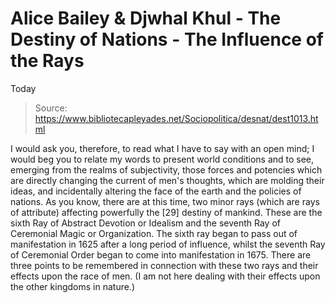 # Alice Bailey & Djwhal Khul - The Destiny of Nations - The Influence of the Rays
Today

> Source: https://www.bibliotecapleyades.net/Sociopolitica/desnat/dest1013.html

I would ask you, therefore, to read what I have to say with an open mind; I would beg you to relate my words to present world conditions and to see, emerging from the realms of subjectivity, those forces and potencies which are directly changing the current of men's thoughts, which are molding their ideas, and incidentally altering the face of the earth and the policies of nations.
As you know, there are at this time, two minor rays (which are rays of attribute) affecting powerfully the [29] destiny of mankind. These are the sixth Ray of Abstract Devotion or Idealism and the seventh Ray of Ceremonial Magic or Organization. The sixth ray began to pass out of manifestation in 1625 after a long period of influence, whilst the seventh Ray of Ceremonial Order began to come into manifestation in 1675. There are three points to be remembered in connection with these two rays and their effects upon the race of men. (I am not here dealing with their effects upon the other kingdoms in nature.)
